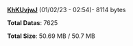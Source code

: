 [**KhKUvjwJ**](/data/KhKUvjwJ.txt) (01/02/23 - 02:54)- 8114 bytes

**Total Datas**: 7625

**Total Size**: 50.69 MB / 50.7 MB